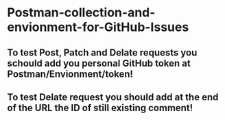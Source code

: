 # Postman-collection-and-envionment-for-GitHub-Issues
## To test Post, Patch and Delate requests you schould add you personal GitHub token at Postman/Envionment/token!
## To test Delate request you should add at the end of the URL the ID of still existing comment!
